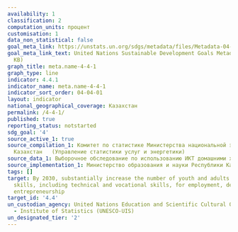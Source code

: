```yaml
---
availability: 1
classification: 2
computation_units: процент
customisation: 1
data_non_statistical: false
goal_meta_link: https://unstats.un.org/sdgs/metadata/files/Metadata-04-04-01.pdf
goal_meta_link_text: United Nations Sustainable Development Goals Metadata (PDF 214
  KB)
graph_title: meta.name-4-4-1
graph_type: line
indicator: 4.4.1
indicator_name: meta.name-4-4-1
indicator_sort_order: 04-04-01
layout: indicator
national_geographical_coverage: Казахстан
permalink: /4-4-1/
published: true
reporting_status: notstarted
sdg_goal: '4'
source_active_1: true
source_compilation_1: Комитет по статистике Министерства национальной экономики Республики
  Казахстан   (Управление статистики услуг и энергетики)
source_data_1: Выборочное обследование по использованию ИКТ домашними хозяйствами
source_implementation_1: Министерство образования и науки Республики Казахстан
tags: []
target: By 2030, substantially increase the number of youth and adults who have relevant
  skills, including technical and vocational skills, for employment, decent jobs and
  entrepreneurship
target_id: '4.4'
un_custodian_agency: United Nations Education and Scientific Cultural Organisation
  - Institute of Statistics (UNESCO-UIS)
un_designated_tier: '2'
---
```

